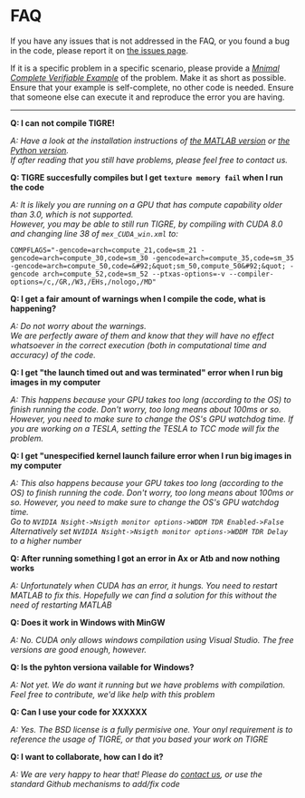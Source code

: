 FAQ
======

If you have any issues that is not addressed in the FAQ, or you found a bug in
the code, please report it on [the issues page][2].

If it is a specific problem in a specific scenario, please provide a [*Mnimal Complete Verifiable Example*][3] of the problem.
Make it as short as possible. Ensure that your example is self-complete, no other code is needed. Ensure that someone else can execute it and 
reproduce the error you are having. 


***

**Q: I can not compile TIGRE!**

*A: Have a look at the installation instructions of [the MATLAB version](Frontispiece/MATLAB_installation) or [the Python version](Frontispiece/Python_installation).\
If after reading that you still have problems, please feel free to contact us.*

**Q: TIGRE succesfully compiles but I get `texture memory fail` when I run the code**

*A: It is likely you are running on a GPU that has compute capability older than 3.0, which is not supported.\
 However, you may be able to still run TIGRE, by compiling with CUDA 8.0 and changing line 38 of `mex_CUDA_win.xml` to:*
 ```
 COMPFLAGS="-gencode=arch=compute_21,code=sm_21 -gencode=arch=compute_30,code=sm_30 -gencode=arch=compute_35,code=sm_35 -gencode=arch=compute_50,code=&#92;&quot;sm_50,compute_50&#92;&quot; -gencode arch=compute_52,code=sm_52 --ptxas-options=-v --compiler-options=/c,/GR,/W3,/EHs,/nologo,/MD"
 ```

**Q: I get a fair amount of warnings when I compile the code, what is happening?**

*A: Do not worry about the warnings.\
We are perfectly aware of them and know that they will have no 
effect whatsoever in the correct execution (both in computational time and accuracy) of the code.*

**Q: I get "the launch timed out and was terminated" error when I run big images
in my computer**

*A: This happens because your GPU takes too long (according to the OS) to finish
running the code. Don't worry, too long means about 100ms or so. However, you need
to make sure to change the OS's GPU watchdog time. 
If you are working on a TESLA, setting the TESLA to TCC mode will fix the problem.*

**Q: I get "unespecified kernel launch failure error when I run big images
in my computer**

*A: This also happens because your GPU takes too long (according to the OS) to finish
running the code. Don't worry, too long means about 100ms or so. However, you need
to make sure to change the OS's GPU watchdog time. \
Go to `NVIDIA Nsight->Nsigth monitor options->WDDM TDR Enabled->False`\
Alternatively set `NVIDIA Nsight->Nsigth monitor options->WDDM TDR Delay` to a higher number*

**Q: After running something I got an error in Ax or Atb and now nothing works**

*A: Unfortunately when CUDA has an error, it hungs. You need to restart MATLAB to fix
this. Hopefully we can find a solution for this without the need of restarting MATLAB*

**Q: Does it work in Windows with MinGW**

*A: No. CUDA only allows windows compilation using Visual Studio. The free versions are good enough, however.*

**Q: Is the pyhton versiona vailable for Windows?**

*A: Not yet. We do want it running but we have problems with compilation. Feel free to contribute, we'd like help with this problem*

**Q: Can I use your code for XXXXXX**

*A: Yes. The BSD license is a fully permisive one. Your onyl requirement is to reference the usage of TIGRE, or that you based your work on TIGRE*

**Q: I want to collaborate, how can I do it?**

*A: We are very happy to hear that! Please do [contact us](mailto:ander.biguri@gmail.com), or use the standard Github mechanisms to add/fix code*

[2]: https://github.com/CERN/TIGRE/issues
[3]: https://stackoverflow.com/help/mcve